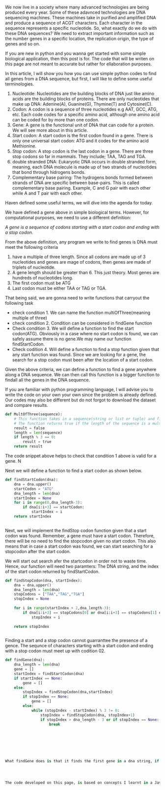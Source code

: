 
We now live in a society where many advanced technologies are being produced every year. Some of these adavnced technologies are DNA sequencing machines. These machines take in purified and amplified DNA and produce a sequence of ACGT characters. Each character in the sequence represents a specific nucleotide. So, what exactly do we do with these DNA sequences? We need to extract important information such as the number genes in a specific location, the replication origin, the type of genes and so on. 

If you are new in python and you wanna get started with some simple biological application, then this post is for. The code that will be writen on this page are not meant to accurate but rather for ellaboration purposes.

In this article, I will show you how you can use simple python codes to find all genes from a DNA sequence, but first, I will like to define some useful terminologies.

1. Nucleotide: Nucleotides are the building blocks of DNA just like amino acids are the building blocks of proteins. There are only nucleotides that make up DNA: Adenine(A), Guanine(G), Thymine(T) and Cytosine(C).
4. Codon: A codon is a sequence of three nucleotides e.g AAT, GCC, ATG, etc. Each code codes for a specific amino acid, although one amino acid can be coded for by more than one codon.
5. Gene: A gene is the functional unit of DNA that can code for a protein. We will see more about in this article.
6. Start codon: A start codon is the first codon found in a gene. There is only one universal start codon: ATG and it codes for the amino acid Methionine.
7. Stop codon: A stop codon is the last codon in a gene. There are three stop codons so far in mammals. They include; TAA, TAG and TGA.
9. double stranded DNA: Eukaryotic DNA occurs in double stranded form, meaning, each DNA molecule is made up of two strands of nucleotides that bond through hidrogens bonds. 
11. Complementary base pairing: The hydrogens bonds formed between strands of DNA are specific between base-pairs. This is called complementary base pairing. Example, C and G pair with each other while A and T pair with each other. 

Haven defined some useful terms, we will dive into the agenda for today. 

We have defined a gene above in simple biological terms. However, for computational purposes, we need to use a different definition:

_A gene is a sequence of codons starting with a start codon and ending with a stop codon_.

From the above definition, any program we write to find genes is DNA must meet the following criteria
1. have a multiple of three length. Since all codons are made up of 3 nucleotides and genes are mage of codons, then genes are made of triplets of nucleotide.
2. A gene length should be greater than 6. This just theory. Most genes are hundreds of nucleotides long.
3. The first codon must be ATG
4. Last codon must be either TAA or TAG or TGA.

That being said, we are gonna need to write functions that carryout the following task
* check condition 1. We can name the function multiOfThree(meaning multiple of three)
* check condition 2. Condition can be considered in findGene function
* Check condition 3. We will define a function to find the start codon(ATG). Obviously in a case where no start codon is found, we can safely assume there is no gene.We may name our function findStartCodon.
* Check codition 4. Will define a function to find a stop function given that any start function was found. Since we are looking for a gene, the search for a stop codon must been after the location of a start codon.

Given the above criteria, we can define a function to find a gene anywhere along a DNA sequence. We can then call this function is a bigger function to findall all the genes in the DNA sequence.

If you are familiar with python programming language, I will advise you to write the code on your own your own since the problem is already defined. Our codes may also be different but do not forgot to download the dataset and compare results.

```python
def MultOfThree(sequence):
    # This function takes in a sequence(string or list or tuple) and finds if the length of the sequence is a multiple of three.
    # The function returns true if the length of the sequence is a multple of 3 and returns false otherwise.
    result = false
    length = len(sequence)
    if length % 3 == 0:
        result = true
    return result
```  
The code snippet above helps to check that condition 1 above is valid for a gene. N

Next we will define a function to find a start codon as shown below.

```python
def findStartCodon(dna):
    dna = dna.upper()
    startCodon = "ATG"
    dna_length = len(dna)
    startIndex = None
    for i in range(0,dna_length-3):
        if dna[i:i+3] == startCodon:
            startIndex = i
    return startIndex
    
```

Next, we will implement the findStop codon function given that a start codon was found. Remember, a gene must have a start codon. Therefore, there will be no need to find the stopcodon given no start codon. This also means that in case a start codon was found, we can start searching for a stopcodon after the start codon. 

We will start out search afer the startcodon in order not to waste time. Hence, our function will need two paramters: The DNA string, and the index of the start codon returned by findStartCodon.



```python
def findStopCodon(dna, startIndex):
    dna = dna.upper()
    dna_length = len(dna)
    stopCodons = ["TAA","TAG","TGA"]
    stopIndex = None
    
    for i in range(startIndex + 2,dna_length-3):
        if dna[i:i+3] == stopCodons[0] or dna[i:i+3] == stopCodons[1] or dna[i:i+3] == stopCodons[2]:
            stopIndex = i
            
    return stopIndex
    
```

Finding a start and a stop codon cannot guarranttee the presence of a gence. The sequnce of characters starting with a start codon and ending with a stop codon must meet up with codition 02. 

```python
def findGene(dna):
    dna_length = len(dna)
    gene = []
    startIndex = findStartCodon(dna)
    if startIndex == None:
        gene = []
    else:
        stopIndex = findStopCodon(dna,startIndex)
        if stopIndex == None:
            gene = []
        else:
            while (stopIndex - startIndex) % 3 != 0:
                stopIndex = findStopCodon(dna, stopIndex+1)
                if stopIndex > dna_length - 3 or if stopIndex == None:
                    break
        
    
    
    
    
    
    
What findGene does is that it finds the first gene in a dna string, if any. But in real applications, dna often contain more than one gene. In fact, many genes and we are often interested in finding all the genes. To achieve, we will modify find gene to find genes from any location with the a dna string, then we will defind a major functio that calls findGene to find all the genes in dna.




The code developed on this page, is based on concepts I learnt in a Java Programming course by Duke University on Coursera. However, I explain the code in python because ı think that python programming language is more applicable to datascience than java.
